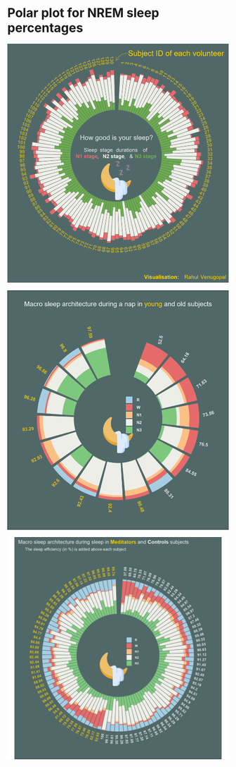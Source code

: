 # Polar plot for NREM sleep percentages

![Final output](https://github.com/rahulvenugopal/Sleep_stages_viz/blob/main/images/output.png)

![New plot](https://raw.githubusercontent.com/rahulvenugopal/Sleep_stages_viz/main/All_stages/scripts/sleep_stages_all.png)

![](https://github.com/rahulvenugopal/Sleep_stages_viz/blob/main/Macro_two_groups/sleep_stages.png)
